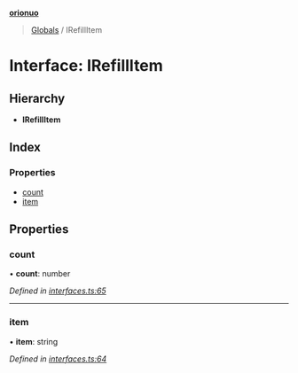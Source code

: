 **[orionuo](../README.md)**

> [Globals](../globals.md) / IRefillItem

# Interface: IRefillItem

## Hierarchy

* **IRefillItem**

## Index

### Properties

* [count](irefillitem.md#count)
* [item](irefillitem.md#item)

## Properties

### count

•  **count**: number

*Defined in [interfaces.ts:65](https://github.com/msviha/orionuo/blob/94d05d0/src/interfaces.ts#L65)*

___

### item

•  **item**: string

*Defined in [interfaces.ts:64](https://github.com/msviha/orionuo/blob/94d05d0/src/interfaces.ts#L64)*
